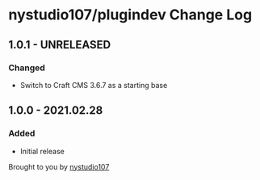 # nystudio107/plugindev Change Log

## 1.0.1 - UNRELEASED
### Changed
* Switch to Craft CMS 3.6.7 as a starting base

## 1.0.0 - 2021.02.28
### Added
* Initial release

Brought to you by [nystudio107](https://nystudio107.com/)
